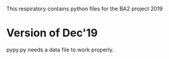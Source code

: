 This respiratory contains python files for the BA2 project 2019
# Version of Dec'19
pypy.py needs a data file to work properly.
